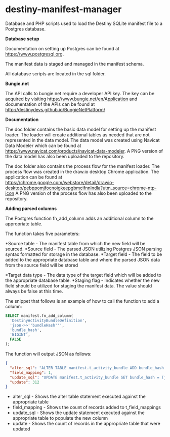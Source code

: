 # destiny-manifest-manager
Database and PHP scripts used to load the Destiny SQLite manifest file to a Postgres database.

**Database setup**

Documentation on setting up Postgres can be found at https://www.postgresql.org.

The manifest data is staged and managed in the manifest schema.

All database scripts are located in the sql folder.

**Bungie.net**

The API calls to bungie.net require a developer API key. The key can be acquired by visiting https://www.bungie.net/en/Application and documentation of the APIs can be found at http://destinydevs.github.io/BungieNetPlatform/

**Documentation**

The doc folder contains the basic data model for setting up the manifest loader. The loader will create additional tables as needed that are not represented in the data model. The data model was created using Navicat Data Modeler which can be found at https://www.navicat.com/products/navicat-data-modeler. A PNG version of the data model has also been uploaded to the repository.

The doc folder also contains the process flow for the manifest loader. The process flow was created in the draw.io desktop Chrome application. The application can be found at https://chrome.google.com/webstore/detail/drawio-desktop/pebppomjfocnoigkeepgbmcifnnlndla?utm_source=chrome-ntp-icon A PNG version of the process flow has also been uploaded to the repository.

**Adding parsed columns**

The Postgres function fn_add_column adds an additional column to the appropriate table.

The function takes five parameters:

  *Source table - The manifest table from which the new field will be sourced.
  *Source field - The parsed JSON utilizing Postgres JSON parsing syntax formatted for storage in the database.
  *Target field - The field to be added to the appropriate database table and where the parsed JSON data from the source field will be stored
  
  *Target data type - The data type of the target field which will be added to the appropriate database table.
  *Staging flag - Indicates whether the new field should be utilized for staging the manifest data. The value should always be false at this time.

The snippet that follows is an example of how to call the function to add a column:

```sql
SELECT manifest.fn_add_column(
  'DestinyActivityBundleDefinition',
  'json->>''bundleHash''',
  'bundle_hash',
  'BIGINT',
  FALSE
);
```
The function will output JSON as follows:

```json
{
  "alter_sql": "ALTER TABLE manifest.t_activity_bundle ADD bundle_hash BIGINT",
  "field_mapping": 1,
  "update_sql": "UPDATE manifest.t_activity_bundle SET bundle_hash = (json->>'bundleHash')::BIGINT",
  "update": 312
}
```

- alter_sql - Shows the alter table statement executed against the appropriate table
- field_mapping - Shows the count of records added to t_field_mappings
- update_sql - Shows the update statement executed against the appropriate table to populate the new column
- update - Shows the count of records in the appropriate table that were updated
